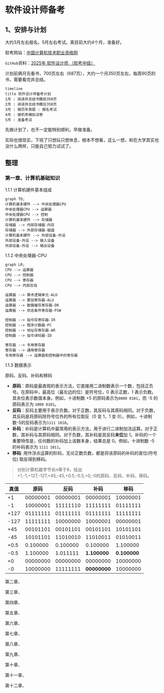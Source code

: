 # 软件设计师备考

## 1、安排与计划

大约3月左右报名，5月左右考试。离目前大约4个月，准备好。

软考网站：[中国计算机技术职业资格网](https://www.ruankao.org.cn/)

`GitHub`资料：[2025年 软件设计师 （软考中级）](https://github.com/xiaomabenten/software_designer/)

计划前俩月先看书，700页左右（687页），大约一个月350页左右，每周90页的书，需要看完并总结。

```mermaid
timeline
title 软件设计师备考计划
1月 : 阅读并总结书籍前350页
2月 : 阅读并总结书籍后350页
3月 : 做历年真题 : 报名考试
4月 : 做机考模拟试卷
5月 : 准备考试
```

先做计划了，也不一定能特别顺利，早做准备。

实际也很现实，下班了只想玩只想休息，根本不想看，这么一想，和在大学其实也没什么两样，只能自己努力试试了。

## 整理

### 第一章、计算机基础知识

1.1.1 计算机硬件基本组成

```mermaid
graph TD;
计算机基本硬件 --> 中央处理器CPU
中央处理器CPU --> 运算器
中央处理器CPU --> 控制
计算机基本硬件 --> 存储器
存储器 --> 内部存储器-内存
存储器 --> 外部存储器-磁盘
计算机基本硬件 --> 外部设备-外设
外部设备-外设 --> 输入设备
外部设备-外设 --> 输出设备
```

1.1.2 中央处理器-CPU

```mermaid
graph LR;
CPU --> 运算器
CPU --> 控制器
CPU --> 寄存器
CPU --> 内部总线

运算器 --> 算术逻辑单元-ALU
运算器 --> 累加寄存器-ALU
运算器 --> 数据缓存寄存器-DR
运算器 --> 状态条件寄存器-PSW

控制器 --> 指令存寄存器-IR
控制器 --> 程序计数器-PC
控制器 --> 地址存寄存器-AR
控制器 --> 指令译码器-ID

寄存器 --> 专用寄存器
寄存器 --> 通用寄存器
专用寄存器 --> 运算器和控制器中的寄存器
```

1.1.3 数据表示

原码、反码、补码和移码

- **原码**：原码是最直观的表示方法，它直接用二进制数表示一个数，包括正负号。在原码中，最高位（最左边的位）是符号位，0 表示正数，1 表示负数。其余位表示数值本身。例如，十进制数 +5 的原码表示为`0000 0101`，而 -5 的原码表示为 `1000 0101`。
- **反码**：反码主要用于表示负数。对于正数，其反码与其原码相同。对于负数，其反码是将原码除符号位外的所有位取反（0 变 1，1 变 0）。例如，十进制数-5的反码表示为`1111 1010`。
- **补码**：补码是计算机中最常用的表示方法，用于进行二进制加法运算。对于正数，其补码与其原码相同。对于负数，其补码是其反码**末位**加 1。补码的一个重要特性是，任何数的补码加上该数本身，结果总是 0。例如，十进制数 -5 的补码表示为 `1111 1011`。
- **移码**: 用作浮点运算的阶码，无论正数负数，都是将该原码的补码的首位(符号位) 取反得到移码。

> 分别计算机器字节长n等于8，给出+1,-1,+127,-127,+45,-45,+0.5,-0.5,+0,-0的原码、反码、补码、移码。

| 真值 | 原码     | 反码     | 补码         | 移码         |
| ---- | -------- | -------- | ------------ | ------------ |
| +1   | 00000001 | 00000001 | 00000001     | 10000001     |
| -1   | 10000001 | 11111110 | 11111111     | 01111111     |
| +127 | 01111111 | 01111111 | 01111111     | 11111111     |
| -127 | 11111111 | 10000000 | 10000001     | 00000001     |
| +45  | 00101101 | 00101101 | 00101101     | 10101101     |
| -45  | 10101101 | 11010010 | 11010011     | 01010011     |
| +0.5 | 0.100000 | 0.100000 | 0.100000     | 1.100000     |
| -0.5 | 1.100000 | 1.011111 | **1.100000** | **0.100000** |
| +0   | 00000000 | 00000000 | 00000000     | 10000000     |
| -0   | 10000000 | 11111111 | **00000000** | 10000000     |



第二章、

第三章、

第四章、

第五章、

第六章、

第七章、

第八章、

第九章、

第十章、

第十一章、

第十二章、









































<!-- 加载mermaid，以便GitHub page 展示mermaid -->
<script src="https://unpkg.com/mermaid@11.4.1/dist/mermaid.min.js"></script>
<!-- 兼容GitHub -->

<script>
mermaid.initialize({ startOnLoad: true });
await mermaid.run({querySelector: '.language-mermaid',});
</script>